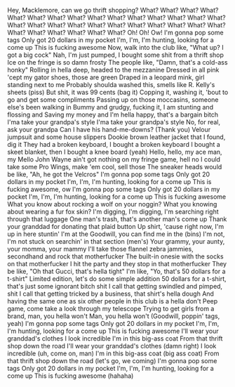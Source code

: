 Hey, Macklemore, can we go thrift shopping?
What? What? What? What?
What? What? What? What?
What? What? What? What?
What? What? What? What?
What? What? What? What?
What? What? What? What?
What? What? What? What?
What? What? What? What?
Oh!
Oh!
Ow!
I'm gonna pop some tags
Only got 20 dollars in my pocket
I'm, I'm, I'm hunting, looking for a come up
This is fucking awesome
Now, walk into the club like, "What up? I got a big cock"
Nah, I'm just pumped, I bought some shit from a thrift shop
Ice on the fringe is so damn frosty
The people like, "Damn, that's a cold-ass honky"
Rolling in hella deep, headed to the mezzanine
Dressed in all pink 'cept my gator shoes, those are green
Draped in a leopard mink, girl standing next to me
Probably shoulda washed this, smells like R. Kelly's sheets (piss)
But shit, it was 99 cents (bag it)
Copping it, washing it, 'bout to go and get some compliments
Passing up on those moccasins, someone else's been walking in
Bummy and grudgy, fucking it, I am stunting and flossing and
Saving my money and I'm hella happy, that's a bargain bitch
I'ma take your grandpa's style
I'ma take your grandpa's style
No, for real, ask your grandpa
Can I have his hand-me-downs? (Thank you)
Velour jumpsuit and some house slippers
Dookie brown leather jacket that I found, dig it
They had a broken keyboard, I bought a broken keyboard
I bought a skeet blanket, then I bought a knee board (yeah)
Hello, hello, my ace man, my Mello
John Wayne ain't got nothing on my fringe game, hell no
I could take some Pro Wings, make 'em cool, sell those
The sneaker heads would be like, "Ah, he got the Velcros"
I'm gonna pop some tags
Only got 20 dollars in my pocket
I'm, I'm, I'm hunting, looking for a come up
This is fucking awesome, ow
I'm gonna pop some tags
Only got 20 dollars in my pocket
I'm, I'm, I'm hunting, looking for a come up
This is fucking awesome
What you know about rocking a wolf on your noggin?
What you knowing about wearing a fur fox skin?
I'm digging, I'm digging, I'm searching right through that luggage
One man's trash, that's another man's come up
Thank your granddad for donating that plaid button
Up shirt, 'cause right now, I'm up in here stuntin'
I'm at the Goodwill, you can find me in the (bins)
I'm not, I'm not stuck on searchin' in that section (men's)
Your grammy, your aunty, your momma, your mammy
I'll take those flannel zebra jammies, secondhand and rock that motherfucker
The built-in onesie with the socks on that motherfucker
I hit the party and they stop in that motherfucker
They be like, "Oh that Gucci, that's hella tight"
I'm like, "Yo, that's 50 dollars for a t-shirt"
Limited edition, let's do some simple addition
50 dollars for a t-shirt, that's just some ignorant bitch shit
I call that getting swindled and pimped, shit
I call that getting tricked by a business, that shirt's hella dough
And having the same one as six other people in this club is a hella don't
Peep game, come take a look through my telescope
Trying to get girls from a brand, man, you hella won't
Man, you hella won't
(Goodwill, poppin' tags, yeah)
I'm gonna pop some tags
Only got 20 dollars in my pocket
I'm, I'm, I'm hunting, looking for a come up
This is fucking awesome
I'll wear your granddad's clothes
I look incredible
I'm in this big-ass coat
From that thrift shop down the road
I'll wear your granddad's clothes (damn right)
I look incredible (uh, come on, man)
I'm in this big-ass coat (big ass coat)
From that thrift shop down the road (let's go, we coming)
I'm gonna pop some tags
Only got 20 dollars in my pocket
I'm, I'm, I'm hunting, looking for a come up
This is fucking awesome (hahaha)

<!---
macklemore20/macklemore20 is a ✨ special ✨ repository because its `README.md` (this file) appears on your GitHub profile.
You can click the Preview link to take a look at your changes.
--->

